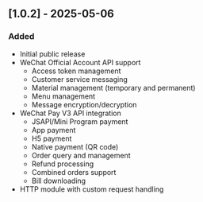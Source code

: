 ## [1.0.2] - 2025-05-06

### Added

- Initial public release
- WeChat Official Account API support
  - Access token management
  - Customer service messaging
  - Material management (temporary and permanent)
  - Menu management
  - Message encryption/decryption
- WeChat Pay V3 API integration
  - JSAPI/Mini Program payment
  - App payment
  - H5 payment
  - Native payment (QR code)
  - Order query and management
  - Refund processing
  - Combined orders support
  - Bill downloading
- HTTP module with custom request handling
